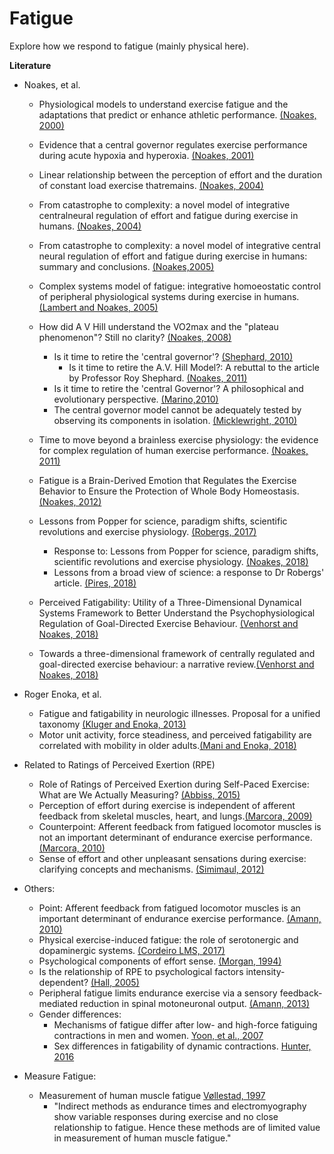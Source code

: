 # Fatigue
Explore how we respond to fatigue (mainly physical here).

**Literature**

- Noakes, et al. 
  - Physiological models to understand exercise fatigue and the adaptations that predict or enhance athletic performance. [(Noakes, 2000)](https://www.ncbi.nlm.nih.gov/pubmed/10843507)
  - Evidence that a central governor regulates exercise performance during acute hypoxia and hyperoxia. [(Noakes, 2001)](https://www.ncbi.nlm.nih.gov/pubmed/11581338?dopt=Abstract)
  - Linear relationship between the perception of effort and the duration of constant load exercise thatremains. [(Noakes, 2004)](https://www.ncbi.nlm.nih.gov/pubmed/15016797?dopt=Abstract)
  - From catastrophe to complexity: a novel model of integrative centralneural regulation of effort and fatigue during exercise in humans. [(Noakes, 2004)](https://www.ncbi.nlm.nih.gov/pubmed/15273198?dopt=Abstract)
  - From catastrophe to complexity: a novel model of integrative central neural regulation of effort and fatigue during exercise in humans: summary and conclusions. [(Noakes,2005)](https://www.ncbi.nlm.nih.gov/pubmed/15665213)
  - Complex systems model of fatigue: integrative homoeostatic control of peripheral physiological systems during exercise in humans. [(Lambert and Noakes, 2005)](https://www.ncbi.nlm.nih.gov/pubmed/15618343)
  - How did A V Hill understand the VO2max and the "plateau phenomenon"? Still no clarity? [(Noakes, 2008)](https://www.ncbi.nlm.nih.gov/pubmed/18390918)
	  - Is it time to retire the 'central governor'? [(Shephard, 2010)](https://www.ncbi.nlm.nih.gov/pubmed/19691362)
	     - Is it time to retire the A.V. Hill Model?: A rebuttal to the article by Professor Roy Shephard. [(Noakes, 2011)](https://www.ncbi.nlm.nih.gov/pubmed/21425886)
	  - Is it time to retire the 'central Governor'? A philosophical and evolutionary perspective. [(Marino,2010)](https://www.ncbi.nlm.nih.gov/pubmed/20229620)
	  - The central governor model cannot be adequately tested by observing its components in isolation. [(Micklewright, 2010)](https://www.ncbi.nlm.nih.gov/pubmed/20020789)

  - Time to move beyond a brainless exercise physiology: the evidence for complex regulation of human exercise performance. [(Noakes, 2011)](https://www.ncbi.nlm.nih.gov/pubmed/21425886)
  - Fatigue is a Brain-Derived Emotion that Regulates the Exercise Behavior to Ensure the Protection of Whole Body Homeostasis. [(Noakes, 2012)](https://www.ncbi.nlm.nih.gov/pmc/articles/PMC3323922/)
  - Lessons from Popper for science, paradigm shifts, scientific revolutions and exercise physiology. [(Robergs, 2017)](https://www.ncbi.nlm.nih.gov/pubmed/29021907)
      - Response to: Lessons from Popper for science, paradigm shifts, scientific revolutions and exercise physiology. [(Noakes, 2018)](https://www.ncbi.nlm.nih.gov/pubmed/29388623)
	  - Lessons from a broad view of science: a response to Dr Robergs' article. [(Pires, 2018)](https://www.ncbi.nlm.nih.gov/pubmed/29629188)
  - Perceived Fatigability: Utility of a Three-Dimensional Dynamical Systems Framework to Better Understand the Psychophysiological Regulation of Goal-Directed Exercise Behaviour. [(Venhorst and Noakes, 2018)](https://www.ncbi.nlm.nih.gov/pubmed/30238409)
  - Towards a three-dimensional framework of centrally regulated and goal-directed exercise behaviour: a narrative review.[(Venhorst and Noakes, 2018)](https://www.ncbi.nlm.nih.gov/pubmed/28835409)

- Roger Enoka, et al.
  - Fatigue and fatigability in neurologic illnesses. Proposal for a unified taxonomy [(Kluger and Enoka, 2013)](https://www.ncbi.nlm.nih.gov/pubmed/?term=PMID%3A+23339207)
  - Motor unit activity, force steadiness, and perceived fatigability are correlated with mobility in older adults.[(Mani and Enoka, 2018)](https://www.ncbi.nlm.nih.gov/pubmed/30044670)
  
- Related to Ratings of Perceived Exertion (RPE)
  - Role of Ratings of Perceived Exertion during Self-Paced Exercise: What are We Actually Measuring? [(Abbiss, 2015)](https://www.ncbi.nlm.nih.gov/pubmed/?term=role+of+ratings+of+perceived+exertion+during+self-paced+exercise)
  - Perception of effort during exercise is independent of afferent feedback from skeletal muscles, heart, and lungs.[(Marcora, 2009)](https://www.ncbi.nlm.nih.gov/pubmed/18483166)
  - Counterpoint: Afferent feedback from fatigued locomotor muscles is not an important determinant of endurance exercise performance.[(Marcora, 2010)](https://www.ncbi.nlm.nih.gov/pubmed/?term=PMID%3A+20118347)
  - Sense of effort and other unpleasant sensations during exercise: clarifying concepts and mechanisms. [(Simimaul, 2012)](https://www.ncbi.nlm.nih.gov/pubmed/20584757)
  
 
  
- Others: 
  - Point: Afferent feedback from fatigued locomotor muscles is an important determinant of endurance exercise performance. [(Amann, 2010)](https://www.ncbi.nlm.nih.gov/pubmed/19729588)
  - Physical exercise-induced fatigue: the role of serotonergic and dopaminergic systems. [(Cordeiro LMS, 2017)](https://www.ncbi.nlm.nih.gov/pubmed/29069229)
  - Psychological components of effort sense. [(Morgan, 1994)](https://www.ncbi.nlm.nih.gov/pubmed/7808238)
  - Is the relationship of RPE to psychological factors intensity-dependent? [(Hall, 2005)](https://www.ncbi.nlm.nih.gov/pubmed/16118584)
  - Peripheral fatigue limits endurance exercise via a sensory feedback-mediated reduction in spinal motoneuronal output. [(Amann, 2013)](https://www.ncbi.nlm.nih.gov/pubmed/23722705)
  - Gender differences:
    - Mechanisms of fatigue differ after low- and high-force fatiguing contractions in men and women. [Yoon, et al., 2007](https://www.ncbi.nlm.nih.gov/pubmed/17626289)
    - Sex differences in fatigability of dynamic contractions. [Hunter, 2016](https://www.ncbi.nlm.nih.gov/pubmed/26440505)

- Measure Fatigue:
  - Measurement of human muscle fatigue [Vøllestad, 1997](https://www.ncbi.nlm.nih.gov/pubmed/9219890)
    - "Indirect methods as endurance times and electromyography show variable responses during exercise and no close relationship to fatigue. Hence these methods are of limited value in measurement of human muscle fatigue."
 
 